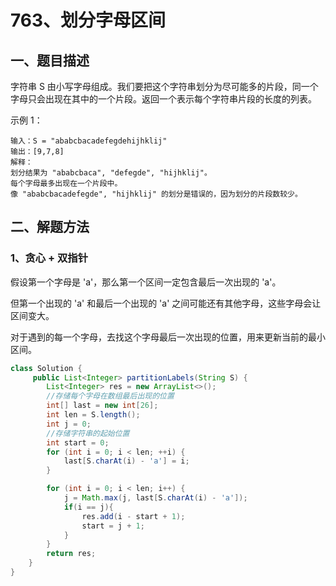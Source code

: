 # 763、划分字母区间

## 一、题目描述

字符串 S 由小写字母组成。我们要把这个字符串划分为尽可能多的片段，同一个字母只会出现在其中的一个片段。返回一个表示每个字符串片段的长度的列表。

 

示例 1：

```
输入：S = "ababcbacadefegdehijhklij"
输出：[9,7,8]
解释：
划分结果为 "ababcbaca", "defegde", "hijhklij"。
每个字母最多出现在一个片段中。
像 "ababcbacadefegde", "hijhklij" 的划分是错误的，因为划分的片段数较少。
```





## 二、解题方法

### 1、贪心 + 双指针

假设第一个字母是 'a'，那么第一个区间一定包含最后一次出现的 'a'。

但第一个出现的 'a' 和最后一个出现的 'a' 之间可能还有其他字母，这些字母会让区间变大。

对于遇到的每一个字母，去找这个字母最后一次出现的位置，用来更新当前的最小区间。

```java
class Solution {
     public List<Integer> partitionLabels(String S) {
        List<Integer> res = new ArrayList<>();
        //存储每个字母在数组最后出现的位置
        int[] last = new int[26];
        int len = S.length();
        int j = 0;
        //存储字符串的起始位置
        int start = 0;
        for (int i = 0; i < len; ++i) {
            last[S.charAt(i) - 'a'] = i;
        }

        for (int i = 0; i < len; i++) {
            j = Math.max(j, last[S.charAt(i) - 'a']);
            if(i == j){
                res.add(i - start + 1);
                start = j + 1;
            }
        }
        return res;
    }
}
```


